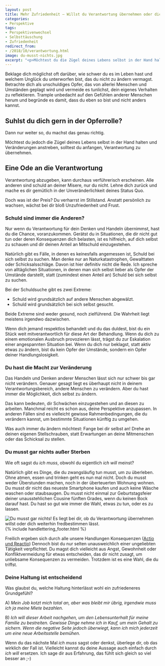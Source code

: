 ```yaml
---
layout: post
title: Mehr Zufriedenheit – Willst du Verantwortung übernehmen oder dich fremdbestimmen lassen?
categories:
- Perspektive
tags:
- Perspektivenwechsel
- Selbsttäuschung
- Zufriedenheit
redirect_from:
- /2018/10/verantwortung.html
image: du-musst-nichts.jpg
excerpt: "<p>Möchtest du die Zügel deines Lebens selbst in der Hand halten und Veränderungen anstreben? Dann solltest du anfangen, Verantwortung zu übernehmen.</p>"
---
```


Beklage dich möglichst oft darüber, wie schwer du es im Leben hast und welchem
Unglück du unterworfen bist, das du nicht zu ändern vermagst. Betrachte
dich als unschuldiges Opfer, das von allerlei Menschen und Umständen
geplagt wird und vermeide es tunlichst, dein eigenes Verhalten zu
reflektieren. Trample unbedacht auf den Gefühlen anderer Menschen herum
und begründe es damit, dass du eben so bist und nicht anders kannst.

## Suhlst du dich gern in der Opferrolle?

Dann nur weiter so, du machst das genau richtig.

Möchtest du jedoch die Zügel deines Lebens selbst in der Hand halten und
Veränderungen anstreben, solltest du anfangen, Verantwortung zu
übernehmen.

## Eine Ode an die Verantwortung

Verantwortung abzugeben, kann durchaus verführerisch erscheinen. Alle
anderen sind schuld an deiner Misere, nur du nicht. Lehne dich zurück
und mache es dir gemütlich in der Unveränderlichkeit deines Status Quo.

Doch was ist der Preis? Du verharrst im Stillstand. Anstatt persönlich
zu wachsen, wächst bei dir bloß Unzufriedenheit und Frust.

### Schuld sind immer die Anderen?

Nur wenn du Verantwortung für dein Denken und Handeln übernimmst, hast
du die Chance, voranzukommen. Gerätst du in Situationen, die dir nicht
gut tun oder deren Konsequenzen dich belasten, ist es hilfreich, auf
dich selbst zu schauen und dir deinen Anteil an Mitschuld
einzugestehen.

Natürlich gibt es Fälle, in denen es keinesfalls angemessen ist, Schuld
bei sich selbst zu suchen. Man denke nur an Naturkatastrophen,
Gewalttaten oder Schicksalsschläge. Davon ist hier definitiv nicht die
Rede. Ich spreche von alltäglichen Situationen, in denen man sich selbst
lieber als Opfer der Umstände darstellt, statt (zumindest einen Anteil
an) Schuld bei sich selbst zu suchen.

Bei der Schuldsuche gibt es zwei Extreme:

-   Schuld wird grundsätzlich auf andere Menschen abgewälzt.
-   Schuld wird grundsätzlich bei sich selbst gesucht.

Beide Extreme sind weder gesund, noch zielführend. Die Wahrheit liegt
meistens irgendwo dazwischen.

Wenn dich jemand respektlos behandelt und du das duldest, bist du ein
Stück weit mitverantwortlich für diese Art der Behandlung.
Wenn du dich zu einem emotionalen Ausbruch provozieren lässt, trägst du
zur Eskalation einer angespannten Situation bei.
Wenn du dich nur beklagst, statt aktiv etwas zu ändern, bist du kein
Opfer der Umstände, sondern ein Opfer deiner Handlungslosigkeit.

### Du hast die Macht zur Veränderung

Das Handeln und Denken anderer Menschen lässt sich nur schwer bis gar
nicht verändern. Genauer gesagt liegt es überhaupt nicht in deinem
Verantwortungsbereich, andere Menschen zu verändern. Aber du hast immer
die Möglichkeit, dich selbst zu ändern.

Das kann bedeuten, dir Schwächen einzugestehen und an diesen zu
arbeiten. Manchmal reicht es schon aus, deine Perspektive anzupassen. In
anderen Fällen sind es vielleicht gewisse Rahmenbedingungen, die du
verändern kannst, um bestimmte Situationen künftig zu umgehen.

Was auch immer du ändern möchtest: Fange bei dir selbst an!
Drehe an deinen eigenen Stellschrauben, statt Erwartungen an deine
Mitmenschen oder das Schicksal zu stellen.

### Du musst gar nichts außer Sterben

Wie oft sagst du *ich muss*, obwohl du eigentlich *ich will* meinst?

Natürlich gibt es Dinge, die du zwangsläufig tun musst, um zu überleben.
Ohne atmen, essen und trinken geht es nun mal nicht. Doch du musst weder
Überstunden machen, noch in der überteuerten Wohnung wohnen. Du musst
dir nicht das neueste Smartphone kaufen und auch keine Wäsche waschen
oder staubsaugen. Du musst nicht einmal zur Geburtstagsfeier deiner
unausstehlichen Cousine fünften Grades, wenn du keinen Bock darauf hast.
Du hast so gut wie immer die Wahl, etwas zu tun, oder es zu lassen.

![Du musst gar nichts! Es liegt bei dir, ob du Verantwortung übernehmen willst oder dich weiterhin fredbestimmen lässt.]({{site.baseurl}}/assets/img/posts/du-musst-nichts.jpg)
{% include handlettering_footer.html %}

Freilich ergeben sich durch alle unsere Handlungen Konsequenzen ([Actio
und Reactio](https://de.wikipedia.org/wiki/Actio_und_Reactio)) Dennoch
bist du nur selten unausweichlich einer ungeliebten Tätigkeit
verpflichtet. Du magst dich vielleicht aus Angst, Gewohnheit oder
Konfliktvermeidung für etwas entscheiden, das dir nicht zusagt, um
unliebsame Konsequenzen zu vermeiden. Trotzdem ist es eine Wahl, die du
triffst.

### Deine Haltung ist entscheidend

Was glaubst du, welche Haltung hinterlässt wohl ein zufriedeneres
Grundgefühl?

A) *Mein Job kotzt mich total an, aber was bleibt mir übrig, irgendwie
muss ich ja meine Miete bezahlen.*

B) *Ich will dieser Arbeit nachgehen, um den Lebensunterhalt für meine
Familie zu bestreiten. Gewisse Dinge nehme ich in Kauf, um mein Gehalt
zu sichern. Wenn die negative Seite jedoch überwiegt, kann ich mich
jederzeit um eine neue Arbeitsstelle bemühen.*

Wenn du das nächste Mal *ich muss* sagst oder denkst, überlege dir, ob
das wirklich der Fall ist. Vielleicht kannst du deine Aussage auch
einfach durch *ich will* ersetzen. Ich sage dir aus Erfahrung, das fühlt
sich gleich so viel besser an ;-)

